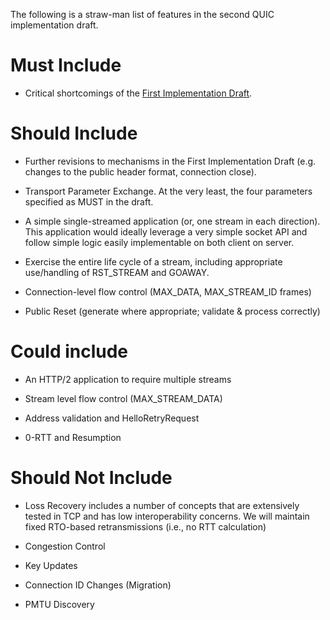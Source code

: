 The following is a straw-man list of features in the second QUIC implementation draft.

# Must Include

* Critical shortcomings of the [First Implementation Draft](https://github.com/quicwg/base-drafts/wiki/First-Implementation-Draft).

# Should Include

* Further revisions to mechanisms in the First Implementation Draft (e.g. changes to the public header format, connection close).

* Transport Parameter Exchange. At the very least, the four parameters specified as MUST in the draft.

* A simple single-streamed application (or, one stream in each direction). This application would ideally leverage a very simple socket API and follow simple logic easily implementable on both client on server.

* Exercise the entire life cycle of a stream, including appropriate use/handling of RST_STREAM and GOAWAY.

* Connection-level flow control (MAX_DATA, MAX_STREAM_ID frames)

* Public Reset (generate where appropriate; validate & process correctly)

# Could include

* An HTTP/2 application to require multiple streams

* Stream level flow control (MAX_STREAM_DATA)

* Address validation and HelloRetryRequest

* 0-RTT and Resumption

# Should Not Include

* Loss Recovery includes a number of concepts that are extensively tested in TCP and has low interoperability concerns. We will maintain fixed RTO-based retransmissions (i.e., no RTT calculation)

* Congestion Control

* Key Updates

* Connection ID Changes (Migration)

* PMTU Discovery